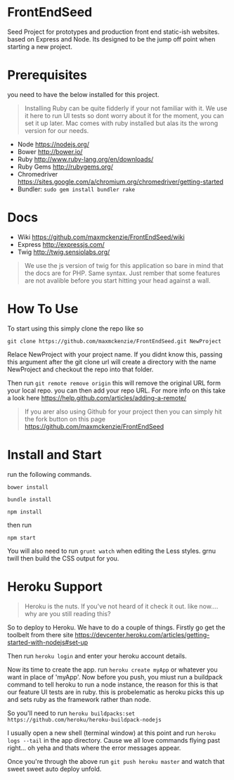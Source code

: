 # FrontEndSeed
Seed Project for prototypes and production front end static-ish websites.
based on Express and Node. Its designed to be the jump off point when starting a new project.

# Prerequisites
you need to have the below installed for this project.

> Installing Ruby can be quite fidderly if your not familiar with it. We use it here to run UI tests so dont worry about it for the moment, you can set it up later. Mac comes with ruby installed but alas its the wrong version for our needs.

- Node https://nodejs.org/
- Bower http://bower.io/
- Ruby http://www.ruby-lang.org/en/downloads/
- Ruby Gems http://rubygems.org/
- Chromedriver https://sites.google.com/a/chromium.org/chromedriver/getting-started
- Bundler: `sudo gem install bundler rake`

# Docs
- Wiki https://github.com/maxmckenzie/FrontEndSeed/wiki
- Express http://expressjs.com/
- Twig http://twig.sensiolabs.org/ 

> We use the js version of twig for this application so bare in mind that the docs are for PHP. Same syntax. Just rember that some features are not avalible before you start hitting your head against a wall.

# How To Use
To start using this simply clone the repo like so

`git clone https://github.com/maxmckenzie/FrontEndSeed.git NewProject`

Relace NewProject with your project name. If you didnt know this, passing this argument after the git clone url will create a directory with the name NewProject and checkout the repo into that folder.

Then run `git remote remove origin` this will remove the original URL form your local repo. you can then add your repo URL. For more info on this take a look here https://help.github.com/articles/adding-a-remote/

> If you arer also using Github for your project then you can simply hit the fork button on this page https://github.com/maxmckenzie/FrontEndSeed

# Install and Start
run the following commands.

`bower install`

`bundle install`

`npm install`

then run 

`npm start`

You will also need to run `grunt watch` when editing the Less styles. grnu twill then build the CSS output for you.

# Heroku Support
> Heroku is the nuts. If you've not heard of it check it out. like now.... why are you still reading this?

So to deploy to Heroku. We have to do a couple of things. Firstly go get the toolbelt from there site https://devcenter.heroku.com/articles/getting-started-with-nodejs#set-up

Then run `heroku login` and enter your heroku account details.

Now its time to create the app. run `heroku create myApp` or whatever you want in place of 'myApp'. Now before you push, you miust run a buildpack command to tell heroku to run a node instance, the reason for this is that our feature UI tests are in ruby. this is probelematic as heroku picks this up and sets ruby as the framework rather than node.

So you'll need to run `heroku buildpacks:set https://github.com/heroku/heroku-buildpack-nodejs`

I usually open a new shell (terminal window) at this point and run `heroku logs --tail` in the app directory. Cause we all love commands flying past right... oh yeha and thats where the error messages appear.

Once you're through the above run `git push heroku master` and watch that sweet sweet auto deploy unfold.